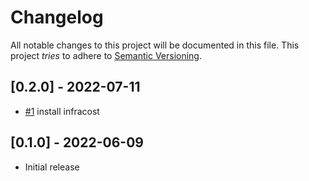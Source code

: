 # Changelog

All notable changes to this project will be documented in this file.
This project *tries* to adhere to [Semantic Versioning](http://semver.org/).

## [0.2.0] - 2022-07-11
- [#1](https://github.com/boltops-tools/terraspace_ci_bitbucket/pull/1) install infracost

## [0.1.0] - 2022-06-09

- Initial release
